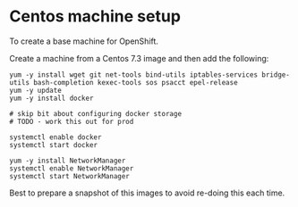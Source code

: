 # Centos machine setup

To create a base machine for OpenShift.

Create a machine from a Centos 7.3 image and then add the following: 

```
yum -y install wget git net-tools bind-utils iptables-services bridge-utils bash-completion kexec-tools sos psacct epel-release
yum -y update
yum -y install docker

# skip bit about configuring docker storage
# TODO - work this out for prod

systemctl enable docker
systemctl start docker

yum -y install NetworkManager
systemctl enable NetworkManager
systemctl start NetworkManager
```

Best to prepare a snapshot of this images to avoid re-doing this each time.
